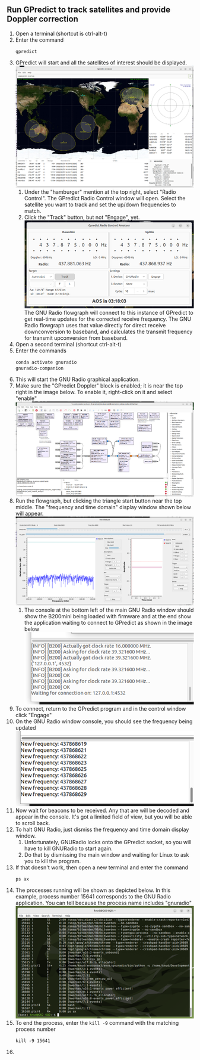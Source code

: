 
## Run GPredict to track satellites and provide Doppler correction

1. Open a terminal (shortcut is ctrl-alt-t)
2. Enter the command
   ```
   gpredict
   ```
3. GPredict will start and all the satellites of interest should be displayed.
   ![GPredict main window](GPredict_main.png)
	1. Under the "hamburger" mention at the top right, select "Radio Control". The GPredict Radio Control window will open. Select the satellite you want to track and set the up/down frequencies to match. 
	2. Click the "Track" button, but not "Engage", yet.
	   ![GPredict Radio Control Window](GPredict_radio_control.png)
	    The GNU Radio flowgraph will connect to this instance of GPredict to get real-time updates for the corrected receive frequency. The GNU Radio flowgraph uses that value directly for direct receive downconversion to baseband, and calculates the transmit frequency for transmit upconversion from baseband.
4. Open a second terminal (shortcut ctrl-alt-t)
5. Enter the commands
   ```
   conda activate gnuradio
   gnuradio-companion
   ```
6. This will start the GNU Radio graphical application.
7. Make sure the "GPredict Doppler" block is enabled; it is near the top right in the image below. To enable it, right-click on it and select "enable"
   ![GNURadio ns_esttc_receiver_ax25 flowgraph](GNURadio_ns_esttc_receiver_ax25.png)
8. Run the flowgraph, but clicking the triangle start button near the top middle. The "frequency and time domain" display window shown below will appear.
   ![GNURadio running](GNURadio_running.png)
	1. The console at the bottom left of the main GNU Radio window should show the B200mini being loaded with firmware and at the end show the application waiting to connect to GPredict as shown in the image below
	   ![GNU Radio waiting to connect to GPredict](GNURadio_waiting_for_GPredict.png)
9. To connect, return to the GPredict program and in the control window click "Engage"
10. On the GNU Radio window console, you should see the frequency being updated
    ![GNURadio frequency updating](GNURadio_f_updating.png)
11. Now wait for beacons to be received. Any that are will be decoded and appear in the console. It's got a limited field of view, but you will be able to scroll back.
12. To halt GNU Radio, just dismiss the frequency and time domain display window.
	1. Unfortunately, GNURadio locks onto the GPredict socket, so you will have to kill GNURadio to start again. 
	2. Do that by dismissing the main window and waiting for Linux to ask you to kill the program.
13. If that doesn't work, then open a new terminal and enter the command
    ```
    ps ax
    ```
14. The processes running will be shown as depicted below. In this example, process number 15641 corresponds to the GNU Radio application. You can tell because the process name includes "gnuradio"
    ![GNURadio running](ps_ax_gr_running.png)
15. To end the process, enter the `kill -9` command with the matching process number 
    ```
    kill -9 15641
    ```
16. 
